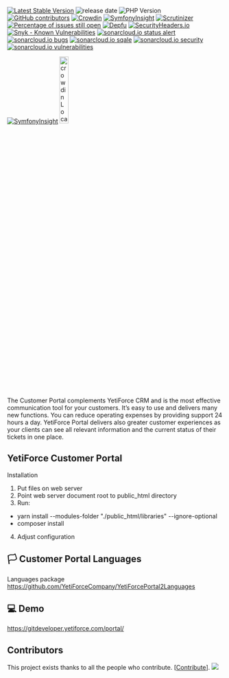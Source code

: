 [![Latest Stable Version](https://poser.pugx.org/yetiforce/yetiforce-portal/v/stable)](https://packagist.org/packages/yetiforce/yetiforce-portal)
![release date](https://img.shields.io/github/release-date/YetiForceCompany/YetiForcePortal2)
![PHP Version](https://img.shields.io/packagist/php-v/yetiforce/yetiforce-portal)
[![GitHub contributors](https://img.shields.io/github/contributors/YetiForceCompany/YetiForcePortal2.svg)](https://GitHub.com/YetiForceCompany/YetiForcePortal2/graphs/contributors/)
[![Crowdin](https://d322cqt584bo4o.cloudfront.net/yetiforceportal2/localized.svg)](https://crowdin.com/project/yetiforceportal2)
[![SymfonyInsight](https://insight.symfony.com/projects/3a5cf4ef-0d39-4141-91cc-8b9584cba5a9/mini.svg)](https://insight.symfony.com/projects/3a5cf4ef-0d39-4141-91cc-8b9584cba5a9)
[![Scrutinizer](https://scrutinizer-ci.com/g/YetiForceCompany/YetiForcePortal2/badges/quality-score.png?b=developer)](https://scrutinizer-ci.com/g/YetiForceCompany/YetiForcePortal2/)
[![Percentage of issues still open](http://isitmaintained.com/badge/open/YetiForceCompany/YetiForcePortal2.svg)](http://isitmaintained.com/project/YetiForceCompany/YetiForcePortal2 'Percentage of issues still open')
[![Depfu](https://badges.depfu.com/badges/4affeca7559c22dbeba7653979a51d29/status.svg)](https://depfu.com)
[![SecurityHeaders.io](https://img.shields.io/security-headers?url=https%3A%2F%2Fgitdeveloper.yetiforce.com/portal/)](https://securityheaders.io/?q=https://gitdeveloper.yetiforce.com/portal/)
[![Snyk - Known Vulnerabilities](https://snyk.io/test/github/YetiForceCompany/YetiForcePortal2/badge.svg)](https://snyk.io/test/github/YetiForceCompany/YetiForcePortal2)
[![sonarcloud.io status alert](https://sonarcloud.io/api/project_badges/measure?project=YetiForceCompany_YetiForcePortal2&metric=alert_status)](https://sonarcloud.io/dashboard?id=YetiForceCompany_YetiForcePortal2)
[![sonarcloud.io bugs](https://sonarcloud.io/api/project_badges/measure?project=YetiForceCompany_YetiForcePortal2&metric=bugs)](https://sonarcloud.io/dashboard?id=YetiForceCompany_YetiForcePortal2)
[![sonarcloud.io sqale](https://sonarcloud.io/api/project_badges/measure?project=YetiForceCompany_YetiForcePortal2&metric=sqale_rating)](https://sonarcloud.io/dashboard?id=YetiForceCompany_YetiForcePortal2)
[![sonarcloud.io security](https://sonarcloud.io/api/project_badges/measure?project=YetiForceCompany_YetiForcePortal2&metric=security_rating)](https://sonarcloud.io/dashboard?id=YetiForceCompany_YetiForcePortal2)
[![sonarcloud.io vulnerabilities](https://sonarcloud.io/api/project_badges/measure?project=YetiForceCompany_YetiForcePortal2&metric=vulnerabilities)](https://sonarcloud.io/dashboard?id=YetiForceCompany_YetiForcePortal2)


[![SymfonyInsight](https://insight.symfony.com/projects/3a5cf4ef-0d39-4141-91cc-8b9584cba5a9/big.png)](https://insight.symfony.com/projects/3a5cf4ef-0d39-4141-91cc-8b9584cba5a9)
<a href="https://crowdin.com/project/yetiforceportal2" rel="nofollow">
<img width="20%" src="https://support.crowdin.com/assets/badges/localization-at-transparent@1x.svg" alt="crowdin Localization Management Platform">
</a>

The Customer Portal complements YetiForce CRM and is the most effective communication tool for your customers. It’s easy to use and delivers many new functions. You can reduce operating expenses by providing support 24 hours a day. YetiForce Portal delivers also greater customer experiences as your clients can see all relevant information and the current status of their tickets in one place.


## YetiForce Customer Portal
Installation

1. Put files on web server
2. Point web server document root to public_html directory
3. Run:

- yarn install --modules-folder "./public_html/libraries" --ignore-optional
- composer install

4. Adjust configuration

## 🏳️ Customer Portal Languages

Languages package https://github.com/YetiForceCompany/YetiForcePortal2Languages

## 💻 Demo

https://gitdeveloper.yetiforce.com/portal/

## Contributors

This project exists thanks to all the people who contribute. [[Contribute](CONTRIBUTING.md)].
<a href="https://github.com/YetiForceCompany/YetiForcePortal2/graphs/contributors">
  <img src="https://contrib.rocks/image?repo=YetiForceCompany/YetiForcePortal2" />
</a>
